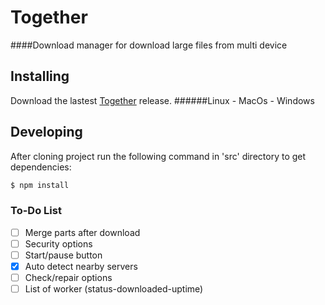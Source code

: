 Together
======
####Download manager for download large files from multi device

Installing
------
Download the lastest  [Together](https://github.com/SadeghHayeri/Together/releases "Together Releases") release.
######Linux - MacOs - Windows


Developing
------
After cloning project run the following command in 'src' directory to get dependencies:
```bash
$ npm install
```



### To-Do List
- [ ] Merge parts after download
- [ ] Security options
- [ ] Start/pause button
- [x] Auto detect nearby servers
- [ ] Check/repair options
- [ ] List of worker (status-downloaded-uptime)
